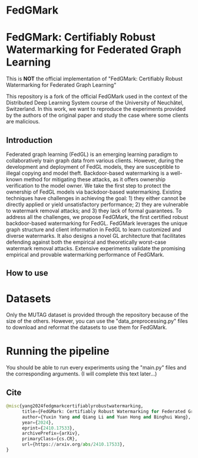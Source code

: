# FedGMark
# FedGMark: Certifiably Robust Watermarking for Federated Graph Learning

This is **NOT** the official implementation of "FedGMark: Certifiably Robust Watermarking for Federated Graph Learning"

This repository is a fork of the official FedGMark used in the context of the Distributed Deep Learning System course of the University of Neuchâtel, Switzerland.
In this work, we want to reproduce the experiments provided by the authors of the original paper and study the case where some clients are malicious.

## Introduction

Federated graph learning (FedGL) is an emerging learning paradigm to collaboratively train graph data from various clients. However, during the development and deployment of FedGL models, they are susceptible to illegal copying and model theft. Backdoor-based watermarking is a well-known method for mitigating these attacks, as it offers ownership verification to the model owner. We take the first step to protect the ownership of FedGL models via backdoor-based watermarking. Existing techniques have challenges in achieving the goal: 1) they either cannot be directly applied or yield unsatisfactory performance; 2) they are vulnerable to watermark removal attacks; and 3) they lack of formal guarantees. To address all the challenges, we propose FedGMark, the first certified robust backdoor-based watermarking for FedGL. FedGMark leverages the unique graph structure and client information in FedGL to learn customized and diverse watermarks. It also designs a novel GL architecture that facilitates defending against both the empirical and theoretically worst-case watermark removal attacks. Extensive experiments validate the promising empirical and provable watermarking performance of FedGMark.

## How to use

# Datasets

Only the MUTAG dataset is provided through the repository because of the size of the others. However, you can use the "data_preprocessing.py" files to download and reformat the datasets to use them for FedGMark.

# Running the pipeline

You should be able to run every experiments using the "main.py" files and the corresponding arguments.
(I will complete this text later...)

## Cite
```python
@misc{yang2024fedgmarkcertifiablyrobustwatermarking,
      title={FedGMark: Certifiably Robust Watermarking for Federated Graph Learning}, 
      author={Yuxin Yang and Qiang Li and Yuan Hong and Binghui Wang},
      year={2024},
      eprint={2410.17533},
      archivePrefix={arXiv},
      primaryClass={cs.CR},
      url={https://arxiv.org/abs/2410.17533}, 
}
```
